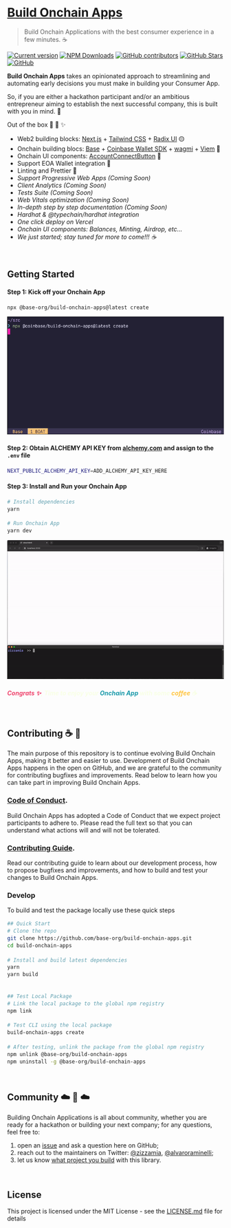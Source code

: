 # [Build Onchain Apps](https://github.com/base-org/build-onchain-apps)

> Build Onchain Applications with the best consumer experience in a few minutes. ☕️

[![Current version](https://img.shields.io/github/tag/base-org/build-onchain-apps?color=3498DB&label=version)](https://github.com/base-org/build-onchain-apps/blob/main/CHANGELOG.md) [![NPM Downloads](http://img.shields.io/npm/dm/@base-org/build-onchain-apps.svg?color=3498DB)](https://www.npmjs.com/package/@base-org/build-onchain-apps) [![GitHub contributors](https://img.shields.io/github/contributors/base-org/build-onchain-apps?color=3498DB)](https://github.com/base-org/build-onchain-apps/graphs/contributors) [![GitHub Stars](https://img.shields.io/github/stars/base-org/build-onchain-apps.svg?color=3498DB)](https://github.com/base-org/build-onchain-apps/stargazers) [![GitHub](https://img.shields.io/github/license/base-org/build-onchain-apps?color=3498DB)](https://github.com/base-org/build-onchain-apps/blob/main/LICENSE)

**Build Onchain Apps** takes an opinionated approach to streamlining and automating early decisions you must make in building your Consumer App.

So, if you are either a hackathon participant and/or an ambitious entrepreneur aiming to establish the next successful company, this is built with you in mind. 💙

Out of the box 🧰 🧙 ✨

- Web2 building blocks: [Next.js](https://nextjs.org/) + [Tailwind CSS](https://tailwindcss.com/) + [Radix UI](https://www.radix-ui.com/) 🟡
- Onchain building blocs: [Base](https://base.org/) + [Coinbase Wallet SDK](https://github.com/coinbase/coinbase-wallet-sdk) + [wagmi](https://wagmi.sh/) + [Viem](https://viem.sh/) 🔵
- Onchain UI components: [AccountConnectButton](https://github.com/base-org/build-onchain-apps/blob/main/templates/buy-me-a-coffee-app/src/onchain/components/AccountConnectButton.tsx) 🎨
- Support EOA Wallet integration 👛
- Linting and Prettier 💅
- _Support Progressive Web Apps (Coming Soon)_
- _Client Analytics (Coming Soon)_
- _Tests Suite (Coming Soon)_
- _Web Vitals optimization (Coming Soon)_
- _In-depth step by step documentation (Coming Soon)_
- _Hardhat & @typechain/hardhat integration_
- _One click deploy on Vercel_
- _Onchain UI components: Balances, Minting, Airdrop, etc..._
- _We just started; stay tuned for more to come!!! ☕️_

<br >

## Getting Started

#### Step 1: Kick off your Onchain App

```bash
npx @base-org/build-onchain-apps@latest create
```

<p align='center'>
  <img src='./docs/images/build-onchain-apps-step-1.gif' 
  width='800' alt='Build Onchain Apps'>
</p>

#### Step 2: Obtain ALCHEMY API KEY from [alchemy.com](https://www.alchemy.com/) and assign to the `.env` file

```bash
NEXT_PUBLIC_ALCHEMY_API_KEY=ADD_ALCHEMY_API_KEY_HERE
```

#### Step 3: Install and Run your Onchain App

```bash
# Install dependencies
yarn

# Run Onchain App
yarn dev
```

<p align='center'>
  <img src='./docs/images/build-onchain-apps-step-2.gif' 
  width='800' alt='Build Onchain Apps'>
</p>

#### _<p style="color:#f8ffe5"><span style="color:#ef476f">Congrats ✨</span>, Time to enjoy your <span style="color:#1b9aaa">Onchain App</span> with some <span style="color:#ffc43d">coffee</span> ☕️</p>_

<br>

## Contributing ☕️ 🔵

The main purpose of this repository is to continue evolving Build Onchain Apps, making it better and easier to use. Development of Build Onchain Apps happens in the open on GitHub, and we are grateful to the community for contributing bugfixes and improvements. Read below to learn how you can take part in improving Build Onchain Apps.

### [Code of Conduct](CODE_OF_CONDUCT.md).

Build Onchain Apps has adopted a Code of Conduct that we expect project participants to adhere to. Please read the full text so that you can understand what actions will and will not be tolerated.

### [Contributing Guide](CONTRIBUTING.md).

Read our contributing guide to learn about our development process, how to propose bugfixes and improvements, and how to build and test your changes to Build Onchain Apps.

### Develop

To build and test the package locally use these quick steps

```bash
## Quick Start
# Clone the repo
git clone https://github.com/base-org/build-onchain-apps.git
cd build-onchain-apps

# Install and build latest dependencies
yarn
yarn build


## Test Local Package
# Link the local package to the global npm registry
npm link

# Test CLI using the local package
build-onchain-apps create

# After testing, unlink the package from the global npm registry
npm unlink @base-org/build-onchain-apps
npm uninstall -g @base-org/build-onchain-apps
```
<br>

## Community ☁️ 🌁 ☁️

Building Onchain Applications is all about community, whether you are ready for a hackathon or building your next company; for any questions, feel free to:

1. open an [issue](https://github.com/base-org/build-onchain-apps/issues/new?assignees=&labels=type%3A+documentation&projects=&template=documentation_request.yml&title=Documentation+Request%3A+) and ask a question here on GitHub;
2. reach out to the maintainers on Twitter: [@zizzamia](https://twitter.com/Zizzamia), [@alvaroraminelli](https://twitter.com/alvaroraminelli);
3. let us know [what project you build](https://github.com/base-org/build-onchain-apps/discussions/64) with this library.

<br>

## License

This project is licensed under the MIT License - see the [LICENSE.md](LICENSE.md) file for details
